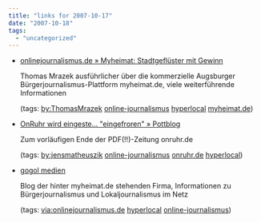 ```yaml
---
title: "links for 2007-10-17"
date: "2007-10-18"
tags: 
  - "uncategorized"
---
```


- [onlinejournalismus.de » Myheimat: Stadtgeflüster mit Gewinn](http://www.onlinejournalismus.de/2007/09/27/myheimat-stadtgefluester-mit-gewinn/#more-546)
    
    Thomas Mrazek ausführlicher über die kommerzielle Augsburger Bürgerjournalismus-Plattform myheimat.de, viele weiterführende Informationen
    
    (tags: [by:ThomasMrazek](http://del.icio.us/heinzwittenbrink/by:ThomasMrazek) [online-journalismus](http://del.icio.us/heinzwittenbrink/online-journalismus) [hyperlocal](http://del.icio.us/heinzwittenbrink/hyperlocal) [myheimat.de](http://del.icio.us/heinzwittenbrink/myheimat.de))
    
- [OnRuhr wird eingeste... "eingefroren" » Pottblog](http://www.pottblog.de/2007/07/03/onruhr-wird-eingeste-eingefroren/)
    
    Zum vorläufigen Ende der PDF(!!)-Zeitung onruhr.de
    
    (tags: [by:jensmatheuszik](http://del.icio.us/heinzwittenbrink/by:jensmatheuszik) [online-journalismus](http://del.icio.us/heinzwittenbrink/online-journalismus) [onruhr.de](http://del.icio.us/heinzwittenbrink/onruhr.de) [hyperlocal](http://del.icio.us/heinzwittenbrink/hyperlocal))
    
- [gogol medien](http://blog.gogol-medien.de/)
    
    Blog der hinter myheimat.de stehenden Firma, Informationen zu Bürgerjournalismus und Lokaljournalismus im Netz
    
    (tags: [via:onlinejournalismus.de](http://del.icio.us/heinzwittenbrink/via:onlinejournalismus.de) [hyperlocal](http://del.icio.us/heinzwittenbrink/hyperlocal) [online-journalismus](http://del.icio.us/heinzwittenbrink/online-journalismus))
